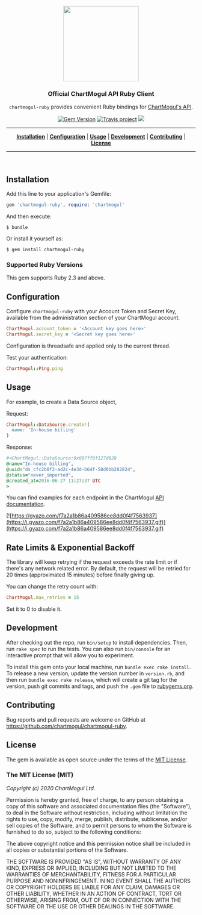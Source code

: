 <p align="center">
<a href="https://chartmogul.com"><img width="200" src="https://user-images.githubusercontent.com/5329361/42206299-021e4184-7ea7-11e8-8160-8ecd5d9948b8.png"></a>
</p>

<h3 align="center">Official ChartMogul API Ruby Client</h3>

<p align="center"><code>chartmogul-ruby</code> provides convenient Ruby bindings for <a href="https://dev.chartmogul.com">ChartMogul's API</a>.</p>

<p align="center">
  <a href="https://badge.fury.io/rb/chartmogul-ruby"><img src="https://badge.fury.io/rb/chartmogul-ruby.svg" alt="Gem Version"></a>
  <a href="https://travis-ci.org/chartmogul/chartmogul-ruby"><img src="https://travis-ci.org/chartmogul/chartmogul-ruby.svg?branch=main" alt="Travis project"></a>
  <a href="https://codeclimate.com/github/chartmogul/chartmogul-ruby/test_coverage"><img src="https://api.codeclimate.com/v1/badges/40e8bdff4d1dbf2451de/test_coverage" /></a>
</p>

<hr>

<p align="center">
<b><a href="#installation">Installation</a></b>
|
<b><a href="#configuration">Configuration</a></b>
|
<b><a href="#usage">Usage</a></b>
|
<b><a href="#development">Development</a></b>
|
<b><a href="#contributing">Contributing</a></b>
|
<b><a href="#license">License</a></b>
</p>

<hr>
<br>

## Installation

Add this line to your application's Gemfile:

```ruby
gem 'chartmogul-ruby', require: 'chartmogul'
```

And then execute:

    $ bundle

Or install it yourself as:

    $ gem install chartmogul-ruby

### Supported Ruby Versions
This gem supports Ruby 2.3 and above.

## Configuration

Configure `chartmogul-ruby` with your Account Token and Secret Key, available from the administration section of your ChartMogul account.

```ruby
ChartMogul.account_token = '<Account key goes here>'
ChartMogul.secret_key = '<Secret key goes here>'
```

Configuration is threadsafe and applied only to the current thread.

Test your authentication:
```ruby
ChartMogul::Ping.ping
```

## Usage

For example, to create a Data Source object,

Request:
```ruby
ChartMogul::DataSource.create!(
  name: 'In-house billing'
)
```

Response:
```ruby
#<ChartMogul::DataSource:0x007ff9f127d628
@name="In-house billing",
@uuid="ds_cfc2b8f2-ad2c-4e3d-b64f-58d0bb282824",
@status="never_imported",
@created_at=2016-06-27 11:27:37 UTC
>
```

You can find examples for each endpoint in the ChartMogul [API documentation](https://dev.chartmogul.com/).

[![https://gyazo.com/f7a2a1b86a409586ee8dd0f4f7563937](https://i.gyazo.com/f7a2a1b86a409586ee8dd0f4f7563937.gif)](https://i.gyazo.com/f7a2a1b86a409586ee8dd0f4f7563937.gif)

## Rate Limits & Exponential Backoff

The library will keep retrying if the request exceeds the rate limit or if there's any network related error. By default, the request will be retried for 20 times (approximated 15 minutes) before finally giving up.

You can change the retry count with:
```ruby
ChartMogul.max_retries = 15
```
Set it to 0 to disable it.

## Development

After checking out the repo, run `bin/setup` to install dependencies. Then, run `rake spec` to run the tests. You can also run `bin/console` for an interactive prompt that will allow you to experiment.

To install this gem onto your local machine, run `bundle exec rake install`. To release a new version, update the version number in `version.rb`, and then run `bundle exec rake release`, which will create a git tag for the version, push git commits and tags, and push the `.gem` file to [rubygems.org](https://rubygems.org).

## Contributing

Bug reports and pull requests are welcome on GitHub at https://github.com/chartmogul/chartmogul-ruby.

## License

The gem is available as open source under the terms of the [MIT License](http://opensource.org/licenses/MIT).

### The MIT License (MIT)

*Copyright (c) 2020 ChartMogul Ltd.*

Permission is hereby granted, free of charge, to any person obtaining a copy of this software and associated documentation files (the "Software"), to deal in the Software without restriction, including without limitation the rights to use, copy, modify, merge, publish, distribute, sublicense, and/or sell copies of the Software, and to permit persons to whom the Software is furnished to do so, subject to the following conditions:

The above copyright notice and this permission notice shall be included in all copies or substantial portions of the Software.

THE SOFTWARE IS PROVIDED "AS IS", WITHOUT WARRANTY OF ANY KIND, EXPRESS OR IMPLIED, INCLUDING BUT NOT LIMITED TO THE WARRANTIES OF MERCHANTABILITY, FITNESS FOR A PARTICULAR PURPOSE AND NONINFRINGEMENT. IN NO EVENT SHALL THE AUTHORS OR COPYRIGHT HOLDERS BE LIABLE FOR ANY CLAIM, DAMAGES OR OTHER LIABILITY, WHETHER IN AN ACTION OF CONTRACT, TORT OR OTHERWISE, ARISING FROM, OUT OF OR IN CONNECTION WITH THE SOFTWARE OR THE USE OR OTHER DEALINGS IN THE SOFTWARE.
